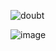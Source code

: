 ![doubt](https://user-images.githubusercontent.com/85541602/209431061-2e22a32b-31cb-44bc-ae7e-59ff54bf4a18.jpg)

![image](https://user-images.githubusercontent.com/85541602/209431081-b27ebc5b-5088-4aac-bddc-1f8c3cc056a5.png)
